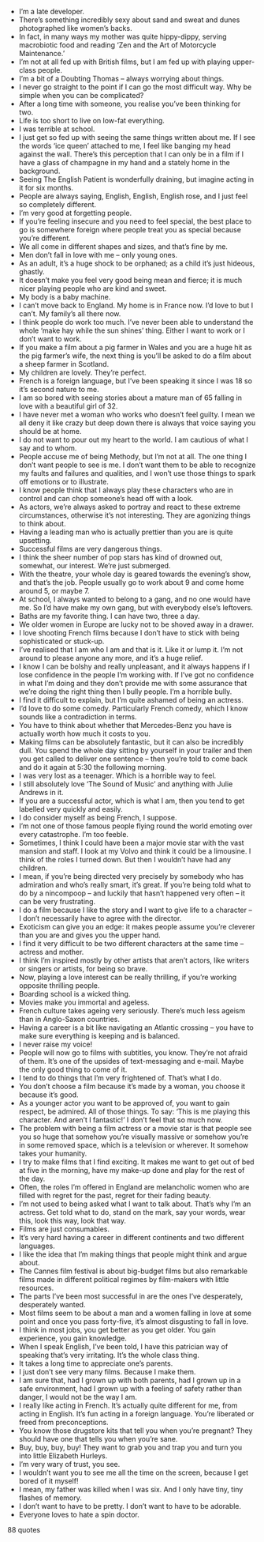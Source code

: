  - I’m a late developer.
 - There’s something incredibly sexy about sand and sweat and dunes photographed like women’s backs.
 - In fact, in many ways my mother was quite hippy-dippy, serving macrobiotic food and reading ‘Zen and the Art of Motorcycle Maintenance.’
 - I’m not at all fed up with British films, but I am fed up with playing upper-class people.
 - I’m a bit of a Doubting Thomas – always worrying about things.
 - I never go straight to the point if I can go the most difficult way. Why be simple when you can be complicated?
 - After a long time with someone, you realise you’ve been thinking for two.
 - Life is too short to live on low-fat everything.
 - I was terrible at school.
 - I just get so fed up with seeing the same things written about me. If I see the words ‘ice queen’ attached to me, I feel like banging my head against the wall. There’s this perception that I can only be in a film if I have a glass of champagne in my hand and a stately home in the background.
 - Seeing The English Patient is wonderfully draining, but imagine acting in it for six months.
 - People are always saying, English, English, English rose, and I just feel so completely different.
 - I’m very good at forgetting people.
 - If you’re feeling insecure and you need to feel special, the best place to go is somewhere foreign where people treat you as special because you’re different.
 - We all come in different shapes and sizes, and that’s fine by me.
 - Men don’t fall in love with me – only young ones.
 - As an adult, it’s a huge shock to be orphaned; as a child it’s just hideous, ghastly.
 - It doesn’t make you feel very good being mean and fierce; it is much nicer playing people who are kind and sweet.
 - My body is a baby machine.
 - I can’t move back to England. My home is in France now. I’d love to but I can’t. My family’s all there now.
 - I think people do work too much. I’ve never been able to understand the whole ‘make hay while the sun shines’ thing. Either I want to work or I don’t want to work.
 - If you make a film about a pig farmer in Wales and you are a huge hit as the pig farmer’s wife, the next thing is you’ll be asked to do a film about a sheep farmer in Scotland.
 - My children are lovely. They’re perfect.
 - French is a foreign language, but I’ve been speaking it since I was 18 so it’s second nature to me.
 - I am so bored with seeing stories about a mature man of 65 falling in love with a beautiful girl of 32.
 - I have never met a woman who works who doesn’t feel guilty. I mean we all deny it like crazy but deep down there is always that voice saying you should be at home.
 - I do not want to pour out my heart to the world. I am cautious of what I say and to whom.
 - People accuse me of being Methody, but I’m not at all. The one thing I don’t want people to see is me. I don’t want them to be able to recognize my faults and failures and qualities, and I won’t use those things to spark off emotions or to illustrate.
 - I know people think that I always play these characters who are in control and can chop someone’s head off with a look.
 - As actors, we’re always asked to portray and react to these extreme circumstances, otherwise it’s not interesting. They are agonizing things to think about.
 - Having a leading man who is actually prettier than you are is quite upsetting.
 - Successful films are very dangerous things.
 - I think the sheer number of pop stars has kind of drowned out, somewhat, our interest. We’re just submerged.
 - With the theatre, your whole day is geared towards the evening’s show, and that’s the job. People usually go to work about 9 and come home around 5, or maybe 7.
 - At school, I always wanted to belong to a gang, and no one would have me. So I’d have make my own gang, but with everybody else’s leftovers.
 - Baths are my favorite thing. I can have two, three a day.
 - We older women in Europe are lucky not to be shoved away in a drawer.
 - I love shooting French films because I don’t have to stick with being sophisticated or stuck-up.
 - I’ve realised that I am who I am and that is it. Like it or lump it. I’m not around to please anyone any more, and it’s a huge relief.
 - I know I can be bolshy and really unpleasant, and it always happens if I lose confidence in the people I’m working with. If I’ve got no confidence in what I’m doing and they don’t provide me with some assurance that we’re doing the right thing then I bully people. I’m a horrible bully.
 - I find it difficult to explain, but I’m quite ashamed of being an actress.
 - I’d love to do some comedy. Particularly French comedy, which I know sounds like a contradiction in terms.
 - You have to think about whether that Mercedes-Benz you have is actually worth how much it costs to you.
 - Making films can be absolutely fantastic, but it can also be incredibly dull. You spend the whole day sitting by yourself in your trailer and then you get called to deliver one sentence – then you’re told to come back and do it again at 5:30 the following morning.
 - I was very lost as a teenager. Which is a horrible way to feel.
 - I still absolutely love ‘The Sound of Music’ and anything with Julie Andrews in it.
 - If you are a successful actor, which is what I am, then you tend to get labelled very quickly and easily.
 - I do consider myself as being French, I suppose.
 - I’m not one of those famous people flying round the world emoting over every catastrophe. I’m too feeble.
 - Sometimes, I think I could have been a major movie star with the vast mansion and staff. I look at my Volvo and think it could be a limousine. I think of the roles I turned down. But then I wouldn’t have had any children.
 - I mean, if you’re being directed very precisely by somebody who has admiration and who’s really smart, it’s great. If you’re being told what to do by a nincompoop – and luckily that hasn’t happened very often – it can be very frustrating.
 - I do a film because I like the story and I want to give life to a character – I don’t necessarily have to agree with the director.
 - Exoticism can give you an edge: it makes people assume you’re cleverer than you are and gives you the upper hand.
 - I find it very difficult to be two different characters at the same time – actress and mother.
 - I think I’m inspired mostly by other artists that aren’t actors, like writers or singers or artists, for being so brave.
 - Now, playing a love interest can be really thrilling, if you’re working opposite thrilling people.
 - Boarding school is a wicked thing.
 - Movies make you immortal and ageless.
 - French culture takes ageing very seriously. There’s much less ageism than in Anglo-Saxon countries.
 - Having a career is a bit like navigating an Atlantic crossing – you have to make sure everything is keeping and is balanced.
 - I never raise my voice!
 - People will now go to films with subtitles, you know. They’re not afraid of them. It’s one of the upsides of text-messaging and e-mail. Maybe the only good thing to come of it.
 - I tend to do things that I’m very frightened of. That’s what I do.
 - You don’t choose a film because it’s made by a woman, you choose it because it’s good.
 - As a younger actor you want to be approved of, you want to gain respect, be admired. All of those things. To say: ‘This is me playing this character. And aren’t I fantastic!’ I don’t feel that so much now.
 - The problem with being a film actress or a movie star is that people see you so huge that somehow you’re visually massive or somehow you’re in some removed space, which is a television or wherever. It somehow takes your humanity.
 - I try to make films that I find exciting. It makes me want to get out of bed at five in the morning, have my make-up done and play for the rest of the day.
 - Often, the roles I’m offered in England are melancholic women who are filled with regret for the past, regret for their fading beauty.
 - I’m not used to being asked what I want to talk about. That’s why I’m an actress. Get told what to do, stand on the mark, say your words, wear this, look this way, look that way.
 - Films are just consumables.
 - It’s very hard having a career in different continents and two different languages.
 - I like the idea that I’m making things that people might think and argue about.
 - The Cannes film festival is about big-budget films but also remarkable films made in different political regimes by film-makers with little resources.
 - The parts I’ve been most successful in are the ones I’ve desperately, desperately wanted.
 - Most films seem to be about a man and a women falling in love at some point and once you pass forty-five, it’s almost disgusting to fall in love.
 - I think in most jobs, you get better as you get older. You gain experience, you gain knowledge.
 - When I speak English, I’ve been told, I have this patrician way of speaking that’s very irritating. It’s the whole class thing.
 - It takes a long time to appreciate one’s parents.
 - I just don’t see very many films. Because I make them.
 - I am sure that, had I grown up with both parents, had I grown up in a safe environment, had I grown up with a feeling of safety rather than danger, I would not be the way I am.
 - I really like acting in French. It’s actually quite different for me, from acting in English. It’s fun acting in a foreign language. You’re liberated or freed from preconceptions.
 - You know those drugstore kits that tell you when you’re pregnant? They should have one that tells you when you’re sane.
 - Buy, buy, buy, buy! They want to grab you and trap you and turn you into little Elizabeth Hurleys.
 - I’m very wary of trust, you see.
 - I wouldn’t want you to see me all the time on the screen, because I get bored of it myself!
 - I mean, my father was killed when I was six. And I only have tiny, tiny flashes of memory.
 - I don’t want to have to be pretty. I don’t want to have to be adorable.
 - Everyone loves to hate a spin doctor.

88 quotes